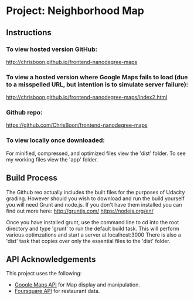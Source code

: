 # Project: Neighborhood Map

## Instructions

### To view hosted version GitHub:
http://chrisboon.github.io/frontend-nanodegree-maps

### To view a hosted version where Google Maps fails to load (due to a misspelled URL, but intention is to simulate server failure):
http://chrisboon.github.io/frontend-nanodegree-maps/index2.html


### Github repo:
https://github.com/ChrisBoon/frontend-nanodegree-maps

### To view locally once downloaded:
For minified, compressed, and optimized files view the 'dist' folder.
To see my working files view the 'app' folder.

## Build Process
The Github reo actually includes the built files for the purposes of Udacity grading. However should you wish to download and run the build yourself you will need Grunt and node.js. If you don't have them installed you can find out more here:
http://gruntjs.com/
https://nodejs.org/en/

Once you have installed grunt, use the command line to cd into the root directory and type 'grunt' to run the default build task. This will perform various optimzations and start a server at localhost:3000
There is also a 'dist' task that copies over only the essential files to the 'dist' folder.


## API Acknowledgements
This project uses the following:
- [Google Maps API](https://developers.google.com/maps/) for Map display and manipulation.
- [Foursquare API](https://developer.foursquare.com/) for restaurant data.
